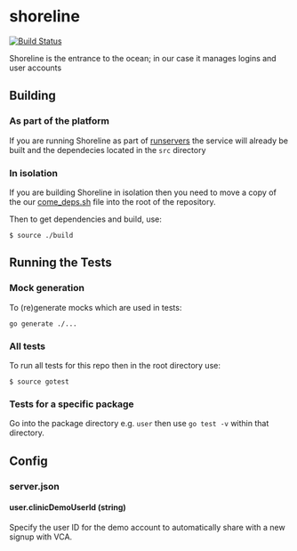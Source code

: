 shoreline
=========

[![Build Status](https://travis-ci.com/tidepool-org/shoreline.png)](https://travis-ci.com/tidepool-org/shoreline)

Shoreline is the entrance to the ocean; in our case it manages logins and user accounts

## Building

### As part of the platform

If you are running Shoreline as part of [runservers](http://developer.tidepool.io/starting-up-services/ 'Tidepool: Starting up services') the service will already be built and the dependecies located in the `src` directory

### In isolation

If you are building Shoreline in isolation then you need to move a copy of the our [come_deps.sh](https://github.com/tidepool-org/tools/blob/master/come_deps.sh) file into the root of the repository.

Then to get dependencies and build, use:

```
$ source ./build
```

## Running the Tests

### Mock generation

To (re)generate mocks which are used in tests:
```
go generate ./...
```

### All tests

To run all tests for this repo then in the root directory use:

```
$ source gotest
```

### Tests for a specific package

Go into the package directory e.g. `user` then use `go test -v` within that directory.

## Config

### server.json

#### user.clinicDemoUserId (string)

Specify the user ID for the demo account to automatically share with a new signup with VCA.
```
